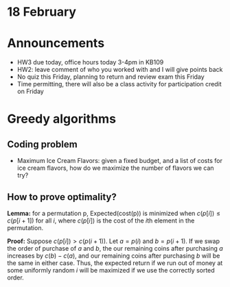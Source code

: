 # 18 February

# Announcements

- HW3 due today, office hours today 3-4pm in KB109
- HW2: leave comment of who you worked with and I will give points back
- No quiz this Friday, planning to return and review exam this Friday
- Time permitting, there will also be a class activity for participation credit on Friday

# Greedy algorithms

## Coding problem

- Maximum Ice Cream Flavors: given a fixed budget, and a list of costs for ice cream flavors, how do we maximize the number of flavors we can try?

## How to prove optimality?

**Lemma:** for a permutation p, Expected(cost(p)) is minimized when $c(p[i]) \leq c(p[i+1])$
for all $i$, where $c(p[i])$ is the cost of the $i$th element in the permutation.

**Proof:** Suppose $c(p[i]) > c(p(i+1))$. Let $a = p(i)$ and $b = p(i+1)$. If we
swap the order of purchase of $a$ and $b$, the our remaining coins after purchasing $a$
increases by $c(b) - c(a)$, and our remaining coins after purchasing $b$
will be the same in either case. Thus, the expected return if we run out of
money at some uniformly random $i$ will be maximized if we use the correctly
sorted order.
